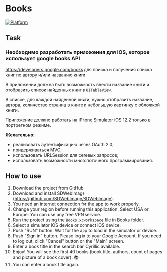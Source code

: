 # Books

[![Platform](https://img.shields.io/cocoapods/p/SlideController.svg?style=flat)](http://cocoapods.org/pods/SlideController)

## Task

### Необходимо разработать приложения для iOS, которое использует google books API
https://developers.google.com/books для поиска и получения списка книг по автору и/или названию книги.

В приложении должна быть возможность ввести название книги и отобразить список найденных книг в `UITableView`. 

В списке, для каждой найденной книги, нужно отобразить название, автора, количество страниц в книге и небольшую картинку с обложкой книги.

Приложение должно работать на iPhone Simulator iOS 12.2 только в портретном режиме.

**Желательно:**
* реализовать аутентификацию через OAuth 2.0;
* придерживаться MVC;
* использовать URLSession для сетевых запросов;
* использовать возможности многопоточного программирования.

## How to use

1. Download the project from GitHub.
2. Download and install SDWebImage (https://github.com/SDWebImage/SDWebImage).
3. You need an internet connection for the app to work properly.
4. Change your region before running this application. Select USA or Europe. You can use any free VPN service.
5. Run the project using the `Books.xcworkspace` file in Books folder.
6. Select a simulator iOS device or connect iOS device.
7. Push "RUN" button. Wait for the app to load in the simulator or device.
8. Push "Sign in" button. Please log in to your Google Account. If you need to log out, click "Cancel" button on the "Main" screen.
9. Enter a book title in the search bar. Cyrillic available.
10. Enjoy! You will see the first 40 books (book title, authors, count of pages and picture of a book cover). 📚 
11. You can enter a book title again.
